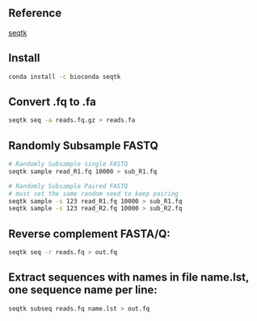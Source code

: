 ## Reference
[seqtk](https://github.com/lh3/seqtk)


## Install
```bash
conda install -c bioconda seqtk
```

## Convert .fq to .fa
```bash
seqtk seq -a reads.fq.gz > reads.fa
```

##  Randomly Subsample FASTQ
```bash
# Randomly Subsample single FASTQ
seqtk sample read_R1.fq 10000 > sub_R1.fq

# Randomly Subsample Paired FASTQ
# must set the same random seed to keep pairing
seqtk sample -s 123 read_R1.fq 10000 > sub_R1.fq
seqtk sample -s 123 read_R2.fq 10000 > sub_R2.fq
```
## Reverse complement FASTA/Q:
```bash
seqtk seq -r reads.fq > out.fq
```

## Extract sequences with names in file name.lst, one sequence name per line:
```bash
seqtk subseq reads.fq name.lst > out.fq
```